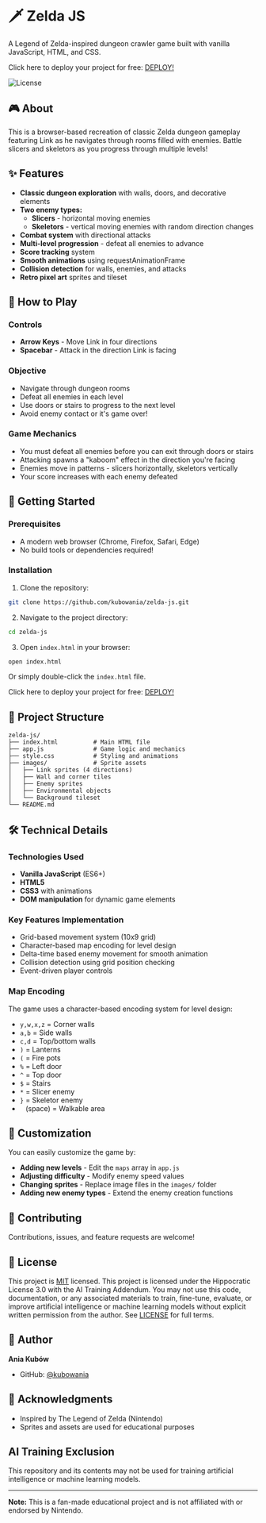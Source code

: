 # 🗡️ Zelda JS
A Legend of Zelda-inspired dungeon crawler game built with vanilla JavaScript, HTML, and CSS.

Click here to deploy your project for free: [DEPLOY!](https://bit.ly/sevalla-deploy)

![License](https://img.shields.io/badge/license-MIT-blue.svg)

## 🎮 About

This is a browser-based recreation of classic Zelda dungeon gameplay featuring Link as he navigates through rooms filled with enemies. Battle slicers and skeletors as you progress through multiple levels!

## ✨ Features

- **Classic dungeon exploration** with walls, doors, and decorative elements
- **Two enemy types:**
  - **Slicers** - horizontal moving enemies
  - **Skeletors** - vertical moving enemies with random direction changes
- **Combat system** with directional attacks
- **Multi-level progression** - defeat all enemies to advance
- **Score tracking** system
- **Smooth animations** using requestAnimationFrame
- **Collision detection** for walls, enemies, and attacks
- **Retro pixel art** sprites and tileset

## 🎯 How to Play

### Controls
- **Arrow Keys** - Move Link in four directions
- **Spacebar** - Attack in the direction Link is facing

### Objective
- Navigate through dungeon rooms
- Defeat all enemies in each level
- Use doors or stairs to progress to the next level
- Avoid enemy contact or it's game over!

### Game Mechanics
- You must defeat all enemies before you can exit through doors or stairs
- Attacking spawns a "kaboom" effect in the direction you're facing
- Enemies move in patterns - slicers horizontally, skeletors vertically
- Your score increases with each enemy defeated

## 🚀 Getting Started

### Prerequisites
- A modern web browser (Chrome, Firefox, Safari, Edge)
- No build tools or dependencies required!

### Installation

1. Clone the repository:
```bash
git clone https://github.com/kubowania/zelda-js.git
```

2. Navigate to the project directory:
```bash
cd zelda-js
```

3. Open `index.html` in your browser:
```bash
open index.html
```

Or simply double-click the `index.html` file.

Click here to deploy your project for free: [DEPLOY!](https://bit.ly/sevalla-deploy)

## 📁 Project Structure

```
zelda-js/
├── index.html          # Main HTML file
├── app.js              # Game logic and mechanics
├── style.css           # Styling and animations
├── images/             # Sprite assets
│   ├── Link sprites (4 directions)
│   ├── Wall and corner tiles
│   ├── Enemy sprites
│   ├── Environmental objects
│   └── Background tileset
└── README.md
```

## 🛠️ Technical Details

### Technologies Used
- **Vanilla JavaScript** (ES6+)
- **HTML5**
- **CSS3** with animations
- **DOM manipulation** for dynamic game elements

### Key Features Implementation
- Grid-based movement system (10x9 grid)
- Character-based map encoding for level design
- Delta-time based enemy movement for smooth animation
- Collision detection using grid position checking
- Event-driven player controls

### Map Encoding
The game uses a character-based encoding system for level design:
- `y,w,x,z` = Corner walls
- `a,b` = Side walls
- `c,d` = Top/bottom walls
- `)` = Lanterns
- `(` = Fire pots
- `%` = Left door
- `^` = Top door
- `$` = Stairs
- `*` = Slicer enemy
- `}` = Skeletor enemy
- ` ` (space) = Walkable area

## 🎨 Customization

You can easily customize the game by:
- **Adding new levels** - Edit the `maps` array in `app.js`
- **Adjusting difficulty** - Modify enemy speed values
- **Changing sprites** - Replace image files in the `images/` folder
- **Adding new enemy types** - Extend the enemy creation functions

## 🤝 Contributing

Contributions, issues, and feature requests are welcome!

## 📝 License

This project is [MIT](LICENSE) licensed.
This project is licensed under the Hippocratic License 3.0 with the AI Training Addendum. You may not use this code, documentation, or any associated materials to train, fine-tune, evaluate, or improve artificial intelligence or machine learning models without explicit written permission from the author. See [LICENSE](https://firstdonoharm.dev/) for full terms.


## 👤 Author

**Ania Kubów**
- GitHub: [@kubowania](https://github.com/kubowania)

## 🙏 Acknowledgments

- Inspired by The Legend of Zelda (Nintendo)
- Sprites and assets are used for educational purposes

## AI Training Exclusion
This repository and its contents may not be used for training artificial intelligence or machine learning models.

---

**Note:** This is a fan-made educational project and is not affiliated with or endorsed by Nintendo.


